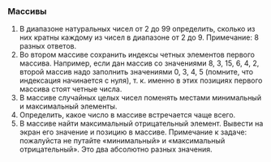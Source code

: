 ### Массивы

1. В диапазоне натуральных чисел от 2 до 99 определить, сколько из них кратны каждому из чисел в диапазоне от 2 до 9. Примечание: 8 разных ответов.
2. Во втором массиве сохранить индексы четных элементов первого массива. Например, если дан массив со значениями 8, 3, 15, 6, 4, 2, второй массив надо заполнить значениями 0, 3, 4, 5 (помните, что индексация начинается с нуля), т. к. именно в этих позициях первого массива стоят четные числа.
3. В массиве случайных целых чисел поменять местами минимальный и максимальный элементы.
4. Определить, какое число в массиве встречается чаще всего.
5. В массиве найти максимальный отрицательный элемент. Вывести на экран его значение и позицию в массиве.
Примечание к задаче: пожалуйста не путайте «минимальный» и «максимальный отрицательный». Это два абсолютно разных значения.